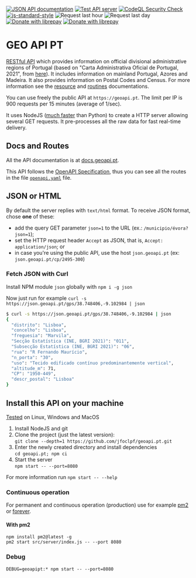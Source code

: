 [![JSON API documentation](https://img.shields.io/badge/JSON%20API-Documentation-informational)](https://docs.geoapi.pt/)
[![Test API server](https://github.com/jfoclpf/geoapi.pt/actions/workflows/node.js.yml/badge.svg)](https://github.com/jfoclpf/geoapi.pt/actions/workflows/node.js.yml)
[![CodeQL Security Check](https://github.com/jfoclpf/geoapi.pt/actions/workflows/codeql.yml/badge.svg)](https://github.com/jfoclpf/geoapi.pt/actions/workflows/codeql.yml)
[![js-standard-style][js-standard-style_img]][js-standard-style_url]
![Request last hour](https://img.shields.io/endpoint?url=https%3A%2F%2Fgeoapi.pt%2Fshieldsio%2Frequestslasthour)
![Request last day](https://img.shields.io/endpoint?url=https%3A%2F%2Fgeoapi.pt%2Fshieldsio%2Frequestslastday)
<br>
[![Donate with librepay](https://img.shields.io/liberapay/receives/joaopimentel1980.svg?logo=liberapay)](https://en.liberapay.com/joaopimentel1980)
[![Donate with librepay](https://img.shields.io/badge/donate-Donate-yellow?logo=liberapay)](https://en.liberapay.com/joaopimentel1980/donate)

[js-standard-style_img]: https://img.shields.io/badge/code%20style-standard-brightgreen.svg
[js-standard-style_url]: https://standardjs.com/

# GEO API PT

[RESTful API](https://restfulapi.net/) which provides information on official divisional administrative regions of Portugal (based on "Carta Administrativa Oficial de Portugal, 2021", from [here](https://www.dgterritorio.gov.pt/dados-abertos)). It includes information on mainland Portugal, Azores and Madeira. It also provides information on Postal Codes and Census. For more information see the [resource](https://github.com/jfoclpf/geoapi.pt/tree/main/res) and [routines](https://github.com/jfoclpf/geoapi.pt/tree/main/routines) documentations.

You can use freely the public API at `https://geoapi.pt`. The limit per IP is 900 requests per 15 minutes (average of 1/sec).

It uses NodeJS ([much faster](https://benchmarksgame-team.pages.debian.net/benchmarksgame/fastest/python.html) than Python) to create a HTTP server allowing several GET requests. It pre-processes all the raw data for fast real-time delivery.

## Docs and Routes

All the API documentation is at [docs.geoapi.pt](https://docs.geoapi.pt/).

This API follows the [OpenAPI Specification](https://en.wikipedia.org/wiki/OpenAPI_Specification), thus you can see all the routes in the file [`openapi.yaml`](https://github.com/jfoclpf/geoapi.pt/blob/main/src/public/openapi.yaml) file. 

## JSON or HTML

By default the server replies with `text/html` format. To receive JSON format, chose **one** of these:

 - add the query GET parameter `json=1` to the URL (ex.: `/municipio/évora?json=1`);
 - set the HTTP request header `Accept` as JSON, that is, `Accept: application/json`; or
 - in case you're using the public API, use the host `json.geoapi.pt` (ex: `json.geoapi.pt/cp/2495-300`)

### Fetch JSON with Curl

Install NPM module `json` globally with `npm i -g json`

Now just run for example `curl -s https://json.geoapi.pt/gps/38.748406,-9.102984 | json`

```bash
$ curl -s https://json.geoapi.pt/gps/38.748406,-9.102984 | json
{
  "distrito": "Lisboa",
  "concelho": "Lisboa",
  "freguesia": "Marvila",
  "Secção Estatística (INE, BGRI 2021)": "011",
  "Subsecção Estatística (INE, BGRI 2021)": "06",
  "rua": "R Fernando Maurício",
  "n_porta": "30",
  "uso": "Tecido edificado contínuo predominantemente vertical",
  "altitude_m": 71,
  "CP": "1950-449",
  "descr_postal": "Lisboa"
}
```

## Install this API on your machine

[Tested](https://github.com/jfoclpf/geoapi.pt/actions/workflows/node.js.yml) on Linux, Windows and MacOS

 1. Install NodeJS and git
 2. Clone the project (just the latest version):<br>
    `git clone --depth=1 https://github.com/jfoclpf/geoapi.pt.git`
 3. Enter the newly created directory and install dependencies<br>
    `cd geoapi.pt; npm ci`
 4. Start the server<br>
    `npm start -- --port=8080`

For more information run `npm start -- --help`

### Continuous operation

For permanent and continuous operation (production) use for example [pm2](https://pm2.keymetrics.io/docs/usage/quick-start/) or [forever](https://www.npmjs.com/package/forever).

#### With pm2

```
npm install pm2@latest -g
pm2 start src/server/index.js -- --port 8080
```

### Debug

```
DEBUG=geoapipt:* npm start -- --port=8080
```

